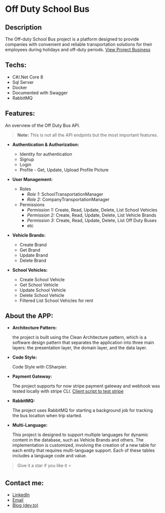 # Off Duty School Bus

## Description
The Off-duty School Bus project is a platform designed to provide companies with convenient and reliable transportation solutions for their employees during holidays and off-duty periods.
[View Project Business](https://docs.google.com/document/d/1kZR8RkIcg5Hy85qLa82BHmrdFGapr3i_i6pY14C8E4s/edit?usp=sharing)
## Techs:

- C#/.Net Core 8
- Sql Server
- Docker
- Documented with Swagger
- RabbitMQ

## Features:

An overview of the Off Duty Bus API.

> **Note:** This is not all the API endpints but the most important features.

- **Authentication & Authorization:**
    - Identity for authentication
    - Signup
    - Login
    - Profile - Get, Update, Upload Profile Picture

- **User Management:**
    - Roles
        - _Role 1:_ SchoolTransportationManager
        - _Role 2:_ CompanyTransportationManager
    - Permissions
        - _Permission 1:_ Create, Read, Update, Delete, List School Vehicles
        - _Permission 2:_ Create, Read, Update, Delete, List Vehicle Brands
        - _Permission 3:_ Create, Read, Update, Delete, List Off Duty Buses
        - etc

- **Vehicle Brands:**
    - Create Brand
    - Get Brand
    - Update Brand
    - Delete Brand

- **School Vehicles:**
    - Create School Vehicle
    - Get School Vehicle
    - Update School Vehicle
    - Delete School Vehicle
    - Filtered List School Vehicles for rent

## About the APP:
- **Architecture Pattern:**

  the project is built using the Clean Architecture pattern, which is a software design pattern that separates the application into three main layers: the presentation layer, the domain layer, and the data layer.

- **Code Style:**
  
    Code Style with CSharpier.

- **Payment Gateway:**

  The project supports for now stripe payment gateway and webhook was tested locally with stripe CLI. [Client script to test stripe](https://gist.github.com/saeedeldeeb/7f14bab4c1fae7c65a1788b3ce78ee7c)

- **RabbitMQ:**

  The project uses RabbitMQ for starting a background job for tracking the bus location when trip started.

- **Multi-Language:**

  This project is designed to support multiple languages for dynamic content in the database, such as Vehicle Brands and others. The implementation is customized, involving the creation of a new table for each entity that requires multi-language support. Each of these tables includes a language code and value.

> Give it a star if you like it ⭐

## Contact me:
<ul>
  <li>
    <a href="https://www.linkedin.com/in/saeed-eldeeb/" target="_blank" >LinkedIn</a>
  </li>
  <li>
    <a href="mailto:saeedeldeeb1@gmail.com">Email</a>
  </li>
  <li>
    <a href="https://dev.to/saeedeldeeb" target="_blank" >Blog (dev.to)</a>
  </li>
</ul>
